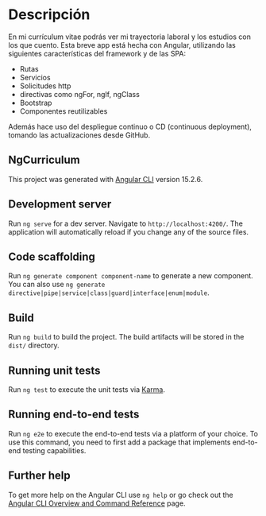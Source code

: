 # Descripción
En mi currículum vitae podrás ver mi trayectoria laboral y los estudios con los que cuento. Esta breve app está hecha con Angular, utilizando las siguientes características del framework y de las SPA:

- Rutas
- Servicios
- Solicitudes http
- directivas como ngFor, ngIf, ngClass
- Bootstrap
- Componentes reutilizables

Además hace uso del despliegue continuo o CD (continuous deployment), tomando las actualizaciones desde GitHub.

## NgCurriculum

This project was generated with [Angular CLI](https://github.com/angular/angular-cli) version 15.2.6.

## Development server

Run `ng serve` for a dev server. Navigate to `http://localhost:4200/`. The application will automatically reload if you change any of the source files.

## Code scaffolding

Run `ng generate component component-name` to generate a new component. You can also use `ng generate directive|pipe|service|class|guard|interface|enum|module`.

## Build

Run `ng build` to build the project. The build artifacts will be stored in the `dist/` directory.

## Running unit tests

Run `ng test` to execute the unit tests via [Karma](https://karma-runner.github.io).

## Running end-to-end tests

Run `ng e2e` to execute the end-to-end tests via a platform of your choice. To use this command, you need to first add a package that implements end-to-end testing capabilities.

## Further help

To get more help on the Angular CLI use `ng help` or go check out the [Angular CLI Overview and Command Reference](https://angular.io/cli) page.
